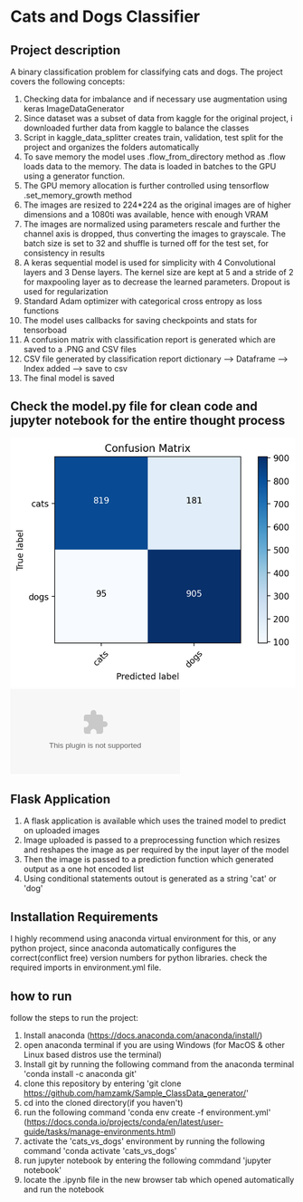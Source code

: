 # Cats and Dogs Classifier
## Project description
A binary classification problem for classifying cats and dogs. The project covers the following concepts:

1. Checking data for imbalance and if necessary use augmentation using keras ImageDataGenerator
2. Since dataset was a subset of data from kaggle for the original project, i downloaded further data from kaggle to balance the classes
3. Script in kaggle_data_splitter creates train, validation, test split for the project and organizes the folders automatically
4. To save memory the model uses .flow_from_directory method as .flow loads data to the memory. The data is loaded in batches to the GPU using a generator function.
5. The GPU memory allocation is further controlled using tensorflow .set_memory_growth method
6. The images are resized to 224\*224 as the original images are of higher dimensions and a 1080ti was available, hence with enough VRAM
7. The images are normalized using parameters rescale and further the channel axis is dropped, thus converting the images to grayscale. The batch size is set to 32 and shuffle is turned off for the test set, for consistency in results
8. A keras sequential model is used for simplicity with 4 Convolutional layers and 3 Dense layers. The kernel size are kept at 5 and a stride of 2 for maxpooling layer as to decrease the learned parameters. Dropout is used for regularization
9. Standard Adam optimizer with categorical cross entropy as loss functions
10. The model uses callbacks for saving checkpoints and stats for tensorboad
11. A confusion matrix with classification report is generated which are saved to a .PNG and CSV files
13. CSV file generated by classification report dictionary --> Dataframe --> Index added --> save to csv
12. The final model is saved

## Check the model.py file for clean code and jupyter notebook for the entire thought process
![Screenshot](Confusion_matrix.png)
![Screenshot](classification_report.csv)
## Flask Application
1. A flask application is available which uses the trained model to predict on uploaded images
2. Image uploaded is passed to a preprocessing function which resizes and reshapes the image as per required by the input layer of the model
3. Then the image is passed to a prediction function which generated output as a one hot encoded list
4. Using conditional statements outout is generated as a string 'cat' or 'dog'


## Installation Requirements
I highly recommend using anaconda virtual environment for this, or any python project, since anaconda automatically configures the correct(conflict free) version numbers for python libraries. check the required imports in environment.yml file.

## how to run
follow the steps to run the project:

1. Install anaconda (https://docs.anaconda.com/anaconda/install/)
2. open anaconda terminal if you are using Windows (for MacOS & other Linux based distros use the terminal)
3. Install git by running the following command from the anaconda terminal 'conda install -c anaconda git'
4. clone this repository by entering 'git clone https://github.com/hamzamk/Sample_ClassData_generator/'
5. cd into the cloned directory(if you haven't)
6. run the following command 'conda env create -f environment.yml' (https://docs.conda.io/projects/conda/en/latest/user-guide/tasks/manage-environments.html)
7. activate the 'cats_vs_dogs' environment by running the following command 'conda activate 'cats_vs_dogs'
8. run jupyter notebook by entering the following commdand 'jupyter notebook'
9. locate the .ipynb file in the new browser tab which opened automatically and run the notebook
